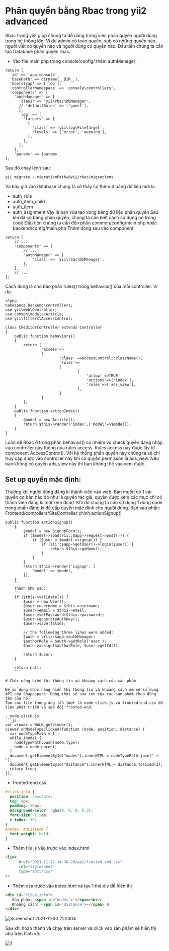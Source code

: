 # Phân quyền bằng Rbac trong yii2 advanced
Rbac trong yii2 giúp chúng ta dễ dàng trong việc phân quyền người dùng trong hệ thống lớn. Ví dụ admin có toàn quyền, sub có những quyền nào, người viết có quyền nào và người dùng có quyền nào.
Đầu tiên chúng ta cần tạo Database phân quyền rbac:
* Vào file main.php trong console/config/ thêm authManager:
```
return [
  'id' => 'app-console',
  'basePath' => dirname(__DIR__),
  'bootstrap' => ['log'],
  'controllerNamespace' => 'console\controllers',
  'components' => [
    'authManager' => [
      'class' => 'yii\rbac\DbManager',
      // 'defaultRoles' => ['guest'],
      ],
      'log' => [
        'targets' => [
          [
            'class' => 'yii\log\FileTarget',
            'levels' => ['error', 'warning'],
          ],
        ],
      ],
    ],
    'params' => $params,
];
```
Sau đó chạy lệnh sau:
```
yii migrate --migrationPath=@yii/rbac/migrations
```
Và bây giờ vào database chúng ta sẽ thấy có thêm 4 bảng dữ liệu mới là:
- auth_rule
- auth_item_child
- auth_item
- auth_asignment
Vậy là bạn vừa tạo xong bảng dữ liệu phân quyền
Sau khi đã có bảng phân quyền, chúng ta cần biết cách sử dụng nó trong code
Đầu tiên chúng ta cần đến phần common/config/main.php hoặc backend/config/main.php
Thêm dòng sau vào component
```
return [
    // ...
    'components' => [
        // ...
        'authManager' => [
            'class' => 'yii\rbac\DbManager',
        ],
    ],
    // ...
];
```
Cách dùng là cho bào phần rules() trong behavios() của mỗi controller.
Ví dụ:
```
<?php
namespace backend\controllers;
use yii\web\Controller;
use common\models\Article;
use yii\filters\AccessControl;

class CkeditorController extends Controller
{
	public function behaviors()
	{
		return [
				'access'=>
				[
						'class' =>AccessControl::className(),
						'rules'=>
						[
								[
									'allow' =>TRUE,
									'actions'=>['index'],
									'roles'=>['ads_view'],
								],
						]
				]
		];
	}
	public function actionIndex()
	{
		$model = new Article();
		return $this->render('index',['model'=>$model]);
	}
}
```
Luôn để Rbac ở trong phần behavios() có nhiệm vụ check quyền đăng nhập vào controller này thông qua rules access. Rules access này được lấy từ component AccessControl(). Với hệ thống phần quyền này chúng ta sẽ chỉ truy cập được vào controller này khi có quyền permisson là ads_view. Nếu bạn không có quyền ads_view này thì bạn không thể vào xem được.
## Set up quyền mặc định:
Thường khi người dùng đăng kí thành viên vào web. Bạn muốn có 1 cái quyền cơ bản nào đó như là quyền tác giả, quyền được xem các mục chỉ có thành viên đăng kí mới xem đcượ. Khi đó chúng ta cần sử dụng 1 dòng code trong phần đăng kí để cấp quyền mặc định cho người dùng. Bạn vào phần: Frontend/controllers/SiteController chỉnh actionSignup()
```
public function actionSignup()
    {
        $model = new SignupForm();
        if ($model->load(Yii::$app->request->post())) {
            if ($user = $model->signup()) {
                if (Yii::$app->getUser()->login($user)) {
                    return $this->goHome();
                }
            }
        }
        return $this->render('signup', [
            'model' => $model,
        ]);
    }
    ```
    Thành như sau:
    ```
    if ($this->validate()) {
        $user = new User();
        $user->username = $this->username;
        $user->email = $this->email;
        $user->setPassword($this->password);
        $user->generateAuthKey();
        $user->save(false);

        // the following three lines were added:
        $auth = \Yii::$app->authManager;
        $authorRole = $auth->getRole('user');
        $auth->assign($authorRole, $user->getId());

        return $user;
    }

    return null;
    ```
    
# Chức năng hiển thị thông tin và khoảng cách của sản phẩm

Để sử dụng chức năng hiển thị thông tin và khoảng cách em sẽ sử dụng API của Shapespark. Đồng thời sẽ sửa tên của các sản phẩm theo đúng tên của nó.
Tạo các file tương ứng lần lượt là node-click.js và fronted-end.css để tiện phát triển và sửa đổi fronted-end.

- node-click.js
```js
var viewer = WALK.getViewer();
viewer.onNodeTypeClicked(function (node, position, distance) {
  var nodeTypePath = [];
  while (node) {
    nodeTypePath.push(node.type);
    node = node.parent;
  }
  document.getElementById("nodes").innerHTML = nodeTypePath.join(" > ");
  document.getElementById("distance").innerHTML = distance.toFixed(2);
  return true;
});
```

- fronted-end.css
```css
#click-info {
  position: absolute;
  top: 0px;
  padding: 16px;
  background-color: rgba(0, 0, 0, 0.3);
  font-size: 1.5em;
  z-index: 10;
}
#nodes, #distance {
  font-weight: bold;
}

```

- Thêm file js vào trước </head> vào index.html 
```html
<link
      href="2021-11-22-14-36-20/api/fronted-end.css"
      rel="stylesheet"
      type="text/css"
/>
```
- Thêm css trước </body> vào index.html và tạo 1 thẻ div để hiển thị
```html
<div id="click-info">
   Sản phẩm: <span id="nodes">-</span><br/>
   Khoảng cách: <span id="distance">-</span> m
</div>
```

![Screenshot 2021-11-30 222304](https://user-images.githubusercontent.com/84367730/144075590-2482d579-5108-46eb-b3fd-99d757022d6d.png)

Sau khi hoàn thành và chạy trên server và click vào sản phẩm sẽ hiển thị như trên hình vẽ:

![1](https://user-images.githubusercontent.com/84367730/144075005-d0d4d0f1-c9e9-427a-8b44-8b997a296a90.png)
